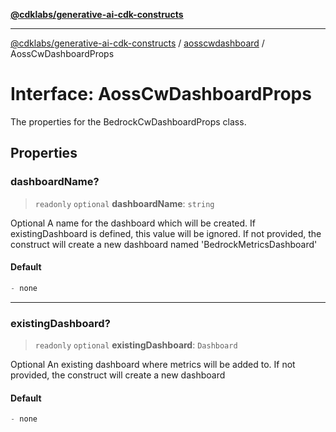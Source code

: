 [**@cdklabs/generative-ai-cdk-constructs**](../../../../README.md)

***

[@cdklabs/generative-ai-cdk-constructs](../../../../README.md) / [aosscwdashboard](../README.md) / AossCwDashboardProps

# Interface: AossCwDashboardProps

The properties for the BedrockCwDashboardProps class.

## Properties

### dashboardName?

> `readonly` `optional` **dashboardName**: `string`

Optional A name for the dashboard which will be created.
If existingDashboard is defined, this value will be ignored.
If not provided, the construct will create a new dashboard named 'BedrockMetricsDashboard'

#### Default

```ts
- none
```

***

### existingDashboard?

> `readonly` `optional` **existingDashboard**: `Dashboard`

Optional An existing dashboard where metrics will be added to.
If not provided, the construct will create a new dashboard

#### Default

```ts
- none
```
